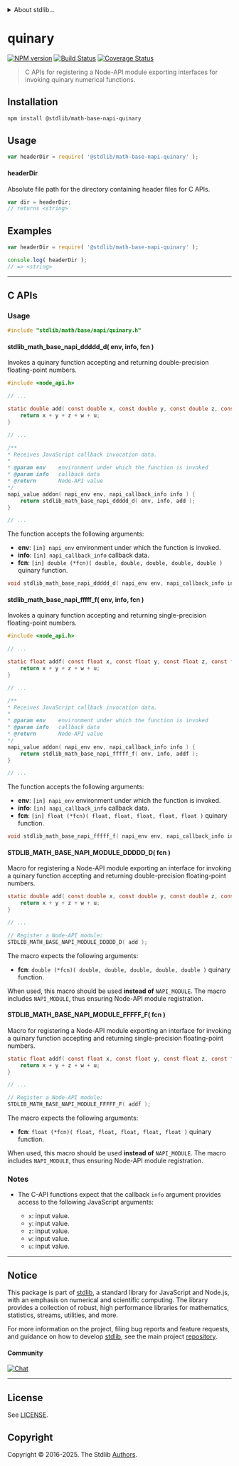 <!--

@license Apache-2.0

Copyright (c) 2023 The Stdlib Authors.

Licensed under the Apache License, Version 2.0 (the "License");
you may not use this file except in compliance with the License.
You may obtain a copy of the License at

   http://www.apache.org/licenses/LICENSE-2.0

Unless required by applicable law or agreed to in writing, software
distributed under the License is distributed on an "AS IS" BASIS,
WITHOUT WARRANTIES OR CONDITIONS OF ANY KIND, either express or implied.
See the License for the specific language governing permissions and
limitations under the License.

-->


<details>
  <summary>
    About stdlib...
  </summary>
  <p>We believe in a future in which the web is a preferred environment for numerical computation. To help realize this future, we've built stdlib. stdlib is a standard library, with an emphasis on numerical and scientific computation, written in JavaScript (and C) for execution in browsers and in Node.js.</p>
  <p>The library is fully decomposable, being architected in such a way that you can swap out and mix and match APIs and functionality to cater to your exact preferences and use cases.</p>
  <p>When you use stdlib, you can be absolutely certain that you are using the most thorough, rigorous, well-written, studied, documented, tested, measured, and high-quality code out there.</p>
  <p>To join us in bringing numerical computing to the web, get started by checking us out on <a href="https://github.com/stdlib-js/stdlib">GitHub</a>, and please consider <a href="https://opencollective.com/stdlib">financially supporting stdlib</a>. We greatly appreciate your continued support!</p>
</details>

# quinary

[![NPM version][npm-image]][npm-url] [![Build Status][test-image]][test-url] [![Coverage Status][coverage-image]][coverage-url] <!-- [![dependencies][dependencies-image]][dependencies-url] -->

> C APIs for registering a Node-API module exporting interfaces for invoking quinary numerical functions.

<!-- Section to include introductory text. Make sure to keep an empty line after the intro `section` element and another before the `/section` close. -->

<section class="intro">

</section>

<!-- /.intro -->

<!-- Package usage documentation. -->

<section class="installation">

## Installation

```bash
npm install @stdlib/math-base-napi-quinary
```

</section>

<section class="usage">

## Usage

```javascript
var headerDir = require( '@stdlib/math-base-napi-quinary' );
```

#### headerDir

Absolute file path for the directory containing header files for C APIs.

```javascript
var dir = headerDir;
// returns <string>
```

</section>

<!-- /.usage -->

<!-- Package usage notes. Make sure to keep an empty line after the `section` element and another before the `/section` close. -->

<section class="notes">

</section>

<!-- /.notes -->

<!-- Package usage examples. -->

<section class="examples">

## Examples

```javascript
var headerDir = require( '@stdlib/math-base-napi-quinary' );

console.log( headerDir );
// => <string>
```

</section>

<!-- /.examples -->

<!-- C interface documentation. -->

* * *

<section class="c">

## C APIs

<!-- Section to include introductory text. Make sure to keep an empty line after the intro `section` element and another before the `/section` close. -->

<section class="intro">

</section>

<!-- /.intro -->

<!-- C usage documentation. -->

<section class="usage">

### Usage

```c
#include "stdlib/math/base/napi/quinary.h"
```

#### stdlib_math_base_napi_ddddd_d( env, info, fcn )

Invokes a quinary function accepting and returning double-precision floating-point numbers.

```c
#include <node_api.h>

// ...

static double add( const double x, const double y, const double z, const double w, const double u ) {
    return x + y + z + w + u;
}

// ...

/**
* Receives JavaScript callback invocation data.
*
* @param env    environment under which the function is invoked
* @param info   callback data
* @return       Node-API value
*/
napi_value addon( napi_env env, napi_callback_info info ) {
    return stdlib_math_base_napi_ddddd_d( env, info, add );
}

// ...
```

The function accepts the following arguments:

-   **env**: `[in] napi_env` environment under which the function is invoked.
-   **info**: `[in] napi_callback_info` callback data.
-   **fcn**: `[in] double (*fcn)( double, double, double, double, double )` quinary function.

```c
void stdlib_math_base_napi_ddddd_d( napi_env env, napi_callback_info info, double (*fcn)( double, double, double, double, double ) );
```

#### stdlib_math_base_napi_fffff_f( env, info, fcn )

Invokes a quinary function accepting and returning single-precision floating-point numbers.

```c
#include <node_api.h>

// ...

static float addf( const float x, const float y, const float z, const float w, const float u ) {
    return x + y + z + w + u;
}

// ...

/**
* Receives JavaScript callback invocation data.
*
* @param env    environment under which the function is invoked
* @param info   callback data
* @return       Node-API value
*/
napi_value addon( napi_env env, napi_callback_info info ) {
    return stdlib_math_base_napi_fffff_f( env, info, addf );
}

// ...
```

The function accepts the following arguments:

-   **env**: `[in] napi_env` environment under which the function is invoked.
-   **info**: `[in] napi_callback_info` callback data.
-   **fcn**: `[in] float (*fcn)( float, float, float, float, float )` quinary function.

```c
void stdlib_math_base_napi_fffff_f( napi_env env, napi_callback_info info, float (*fcn)( float, float, float, float, float ) );
```

#### STDLIB_MATH_BASE_NAPI_MODULE_DDDDD_D( fcn )

Macro for registering a Node-API module exporting an interface for invoking a quinary function accepting and returning double-precision floating-point numbers.

```c
static double add( const double x, const double y, const double z, const double w, const double u ) {
    return x + y + z + w + u;
}

// ...

// Register a Node-API module:
STDLIB_MATH_BASE_NAPI_MODULE_DDDDD_D( add );
```

The macro expects the following arguments:

-   **fcn**: `double (*fcn)( double, double, double, double, double )` quinary function.

When used, this macro should be used **instead of** `NAPI_MODULE`. The macro includes `NAPI_MODULE`, thus ensuring Node-API module registration.

#### STDLIB_MATH_BASE_NAPI_MODULE_FFFFF_F( fcn )

Macro for registering a Node-API module exporting an interface for invoking a quinary function accepting and returning single-precision floating-point numbers.

```c
static float addf( const float x, const float y, const float z, const float w, const float u ) {
    return x + y + z + w + u;
}

// ...

// Register a Node-API module:
STDLIB_MATH_BASE_NAPI_MODULE_FFFFF_F( addf );
```

The macro expects the following arguments:

-   **fcn**: `float (*fcn)( float, float, float, float, float )` quinary function.

When used, this macro should be used **instead of** `NAPI_MODULE`. The macro includes `NAPI_MODULE`, thus ensuring Node-API module registration.

</section>

<!-- /.usage -->

<!-- C API usage notes. Make sure to keep an empty line after the `section` element and another before the `/section` close. -->

<section class="notes">

### Notes

-   The C-API functions expect that the callback `info` argument provides access to the following JavaScript arguments:

    -   `x`: input value.
    -   `y`: input value.
    -   `z`: input value.
    -   `w`: input value.
    -   `u`: input value.

</section>

<!-- /.notes -->

<!-- C API usage examples. -->

<section class="examples">

</section>

<!-- /.examples -->

</section>

<!-- /.c -->

<!-- Section to include cited references. If references are included, add a horizontal rule *before* the section. Make sure to keep an empty line after the `section` element and another before the `/section` close. -->

<section class="references">

</section>

<!-- /.references -->

<!-- Section for related `stdlib` packages. Do not manually edit this section, as it is automatically populated. -->

<section class="related">

</section>

<!-- /.related -->

<!-- Section for all links. Make sure to keep an empty line after the `section` element and another before the `/section` close. -->


<section class="main-repo" >

* * *

## Notice

This package is part of [stdlib][stdlib], a standard library for JavaScript and Node.js, with an emphasis on numerical and scientific computing. The library provides a collection of robust, high performance libraries for mathematics, statistics, streams, utilities, and more.

For more information on the project, filing bug reports and feature requests, and guidance on how to develop [stdlib][stdlib], see the main project [repository][stdlib].

#### Community

[![Chat][chat-image]][chat-url]

---

## License

See [LICENSE][stdlib-license].


## Copyright

Copyright &copy; 2016-2025. The Stdlib [Authors][stdlib-authors].

</section>

<!-- /.stdlib -->

<!-- Section for all links. Make sure to keep an empty line after the `section` element and another before the `/section` close. -->

<section class="links">

[npm-image]: http://img.shields.io/npm/v/@stdlib/math-base-napi-quinary.svg
[npm-url]: https://npmjs.org/package/@stdlib/math-base-napi-quinary

[test-image]: https://github.com/stdlib-js/math-base-napi-quinary/actions/workflows/test.yml/badge.svg?branch=main
[test-url]: https://github.com/stdlib-js/math-base-napi-quinary/actions/workflows/test.yml?query=branch:main

[coverage-image]: https://img.shields.io/codecov/c/github/stdlib-js/math-base-napi-quinary/main.svg
[coverage-url]: https://codecov.io/github/stdlib-js/math-base-napi-quinary?branch=main

<!--

[dependencies-image]: https://img.shields.io/david/stdlib-js/math-base-napi-quinary.svg
[dependencies-url]: https://david-dm.org/stdlib-js/math-base-napi-quinary/main

-->

[chat-image]: https://img.shields.io/gitter/room/stdlib-js/stdlib.svg
[chat-url]: https://app.gitter.im/#/room/#stdlib-js_stdlib:gitter.im

[stdlib]: https://github.com/stdlib-js/stdlib

[stdlib-authors]: https://github.com/stdlib-js/stdlib/graphs/contributors

[stdlib-license]: https://raw.githubusercontent.com/stdlib-js/math-base-napi-quinary/main/LICENSE

</section>

<!-- /.links -->

